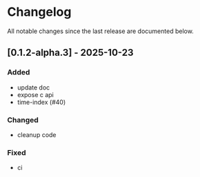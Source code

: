 # Changelog

All notable changes since the last release are documented below.

## [0.1.2-alpha.3] - 2025-10-23

### Added
- update doc
- expose c api
- time-index (#40)

### Changed
- cleanup code

### Fixed
- ci

